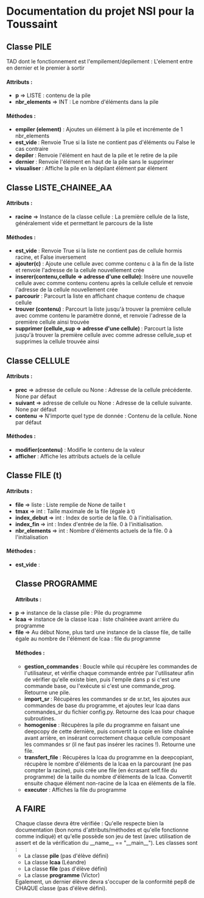 <h1> Documentation du projet NSI pour la Toussaint </h1>

<h2> Classe PILE </h3>
TAD dont le fonctionnement est l'empilement/depilement : L'element entre en dernier et le premier à sortir
<h4> Attributs :</h4>
<ul>
    <li> <strong>p</strong> => LISTE : contenu de la pile
    <li> <strong>nbr_elements</strong> => INT : Le nombre d'éléments dans la pile
</ul>
<h4> Méthodes : </h4>
<ul>
    <li><strong> empiler (element)</strong> : Ajoutes un élément à la pile et incrémente de 1 nbr_elements
    <li><strong> est_vide </strong> : Renvoie True si la liste ne contient pas d'éléments ou False le cas contraire
    <li>  <strong> depiler </strong> : Renvoie l'élément en haut de la pile et le retire de la pile
    <li> <strong> dernier </strong> : Renvoie l'élément en haut de la pile sans le supprimer
    <li> <strong> visualiser </strong> : Affiche la pile en la dépilant élément par élément
</ul>
<h2> Classe LISTE_CHAINEE_AA </h2>
<h4> Attributs : </h4>
<ul>
    <li><strong>racine</strong> => Instance de la classe cellule : La première cellule de la liste, généralement vide et permettant le parcours de la liste
</ul>
<h4> Méthodes : </h4>
<ul>
    <li><strong>est_vide</strong> : Renvoie True si la liste ne contient pas de cellule hormis racine, et False inversement
    <li><strong>ajouter(c)</strong> : Ajoute une cellule avec comme contenu c à la fin de la liste et renvoie l'adresse de la cellule nouvellement crée
    <li><strong> inserer(contenu,cellule => adresse d'une cellule)</strong>: Insère une nouvelle cellule avec comme contenu contenu après la cellule cellule et renvoie l'adresse de la cellule nouvellement crée
    <li><strong> parcourir</strong> : Parcourt la liste en affichant chaque contenu de chaque cellule
    <li> <strong> trouver (contenu) </strong> : Parcourt la liste jusqu'à trouver la première cellule avec comme contenu le paramètre donné, et renvoie l'adresse de la première cellule ainsi trouvée
    <li><strong> supprimer (cellule_sup => adresse d'une cellule) </strong> : Parcourt la liste jusqu'à trouver la première cellule avec comme adresse cellule_sup et supprimes la cellule trouvée ainsi
</ul>
<h2> Classe CELLULE </h2>
<h4> Attributs : </h4>
<ul>
    <li><strong>prec</strong> => adresse de cellule ou None : Adresse de la cellule précédente. None par défaut
    <li><strong>suivant</strong> => adresse de cellule ou None : Adresse de la cellule suivante. None par défaut
    <li><strong>contenu</strong> => N'importe quel type de donnée : Contenu de la cellule. None par défaut
</ul>
<h4> Méthodes : </h4>
<ul>
    <li><strong>modifier(contenu)</strong> : Modifie le contenu de la valeur
    <li><strong>afficher</strong> : Affiche les attributs actuels de la cellule
</ul>
<h2> Classe FILE (t) </h2>
<h4> Attributs : </h4>
<ul>
    <li><strong> file </strong> => liste : Liste remplie de None de taille t
    <li><strong> tmax </strong> => int : Taille maximale de la file (égale à t)
    <li><strong> index_debut </strong> => int : Index de sortie de la file. 0 à l'initialisation.
    <li><strong> index_fin </strong> => int : Index d'entrée de la file. 0 à l'initialisation.
    <li><strong> nbr_elements </strong> => int : Nombre d'éléments actuels de la file. 0 à l'initialisation
</ul>
<h4> Méthodes : </h4>
<ul>
    <li><strong>est_vide</strong> : 
<h2> Classe PROGRAMME </h2>
<h4> Attributs : </h4>
    <li><strong> p </strong> => instance de la classe pile : Pile du programme
    <li><strong> lcaa </strong> => instance de la classe lcaa : liste chaînéee avant arrière du programme
    <li><strong> file </strong> => Au début None, plus tard une instance de la classe file, de taille égale au nombre de l'élément de lcaa : file du programme
<h4> Méthodes : </h4>
<ul>
    <li><strong> gestion_commandes </strong> : Boucle while qui récupère les commandes de l'utilisateur, et vérifie chaque commande entrée par l'utilisateur afin de vérifier qu'elle existe bien, puis l'empile dans p si c'est une commande base, ou l'exécute si c'est une commande_prog. Retourne une pile.
    <li><strong> import_sr </strong> : Récupères les commandes sr de sr.txt, les ajoutes aux commandes de base du programme, et ajoutes leur lcaa dans commandes_sr du fichier config.py. Retourne des lcaa pour chaque subroutines.
    <li><strong>homogenise</strong> : Récupères la pile du programme en faisant une deepcopy de cette dernière, puis convertit la copie en liste chaînée avant arrière, en insérant correctement chaque cellule composant les commandes sr (il ne faut pas insérer les racines !). Retourne une file.
    <li><strong>transfert_file</strong> : Récupères la lcaa du programme en la deepcopiant, récupère le nombre d'éléments de la lcaa en la parcourant (ne pas compter la racine), puis crée une file (en écrasant self.file du programme) de la taille du nombre d'éléments de la lcaa. Convertit ensuite chaque élément non-racine de la lcaa en éléments de la file.
    <li><strong>executer</strong> : Affiches la file du programme
</ul>
<h2> A FAIRE </h2>
Chaque classe devra être vérifiée : Qu'elle respecte bien la documentation (bon noms d'attributs/méthodes et qu'elle fonctionne comme indiqué) et qu'elle possède son jeu de test (avec utilisation de assert et de la vérification du __name__ == "__main__").
Les classes sont :
<ul>
    <li>La classe <strong> pile </strong> (pas d'élève défini)
    <li> La classe <strong> lcaa </strong> (Léandre)
    <li> La classe <strong> file </strong> (pas d'élève défini)
    <li> La classe <strong> programme </strong> (Victor)
</ul>
Egalement, un dernier élèvre devra s'occuper de la conformité pep8 de CHAQUE classe (pas d'élève défini).

